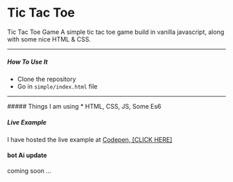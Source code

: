 # Tic Tac Toe
Tic Tac Toe Game
A simple tic tac toe game build in vanilla javascript, along with some nice HTML & CSS.
<hr/>

##### How To Use It
* Clone the repository
* Go in `simple/index.html` file 

<hr/>
##### Things I am using 
* HTML, CSS, JS, Some Es6


##### Live Example

I have hosted the live example at 
[Codepen, [CLICK HERE]](https://codepen.io/Mari-K/pen/jObayvB)

#### bot Ai update

coming soon ...
